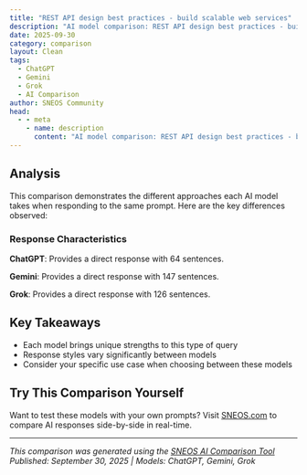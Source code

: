 ```yaml
---
title: "REST API design best practices - build scalable web services"
description: "AI model comparison: REST API design best practices - build scalable web services..."
date: 2025-09-30
category: comparison
layout: Clean
tags:
  - ChatGPT
  - Gemini
  - Grok
  - AI Comparison
author: SNEOS Community
head:
  - - meta
    - name: description
      content: "AI model comparison: REST API design best practices - build scalable web services..."
---
```


<ChatComparison
  title="REST API design best practices - build scalable web services"
  prompt="REST API design best practices - build scalable web services"
  :responses='{
    "ChatGPT": "Designing REST APIs for scalable web services involves applying best practices that ensure your API is easy to use, maintain, extend, and can handle increasing loads efficiently. Here are key best practices for REST API design focused on scalability and robustness:\n\n### 1. Use Proper HTTP Methods\n- **GET**: Retrieve resources. Idempotent and safe.\n- **POST**: Create new resources.\n- **PUT**: Update or create resource at URI. Idempotent.\n- **PATCH**: Partial update of a resource.\n- **DELETE**: Remove a resource.\n\n### 2. Resource-Oriented URIs\n- Use nouns to represent resources: \u0060/users\u0060, \u0060/orders\u0060, \u0060/products/{id}\u0060.\n- Avoid verbs in URIs; use HTTP methods to indicate actions.\n\n### 3. Support Filtering, Sorting, and Pagination\n- To handle large datasets, provide parameters for:\n  - Filtering: \u0060/products?category=books\u0026price_lt=20\u0060\n  - Sorting: \u0060/products?sort=price_asc\u0060\n  - Pagination: \u0060/products?page=2\u0026limit=50\u0060 or use cursor-based pagination for better performance.\n\n### 4. Use Consistent and Meaningful HTTP Status Codes\n- 200 OK, 201 Created, 204 No Content (for DELETE)\n- 400 Bad Request, 401 Unauthorized, 403 Forbidden, 404 Not Found\n- 429 Too Many Requests (rate limits)\n- 500 Internal Server Error\n\n### 5. Version Your API\n- Include version in the URL (e.g., \u0060/api/v1/users\u0060) or headers to evolve API without breaking clients.\n\n### 6. Use JSON as the Default Format\n- JSON is widely supported and lightweight.\n- Accept and return \u0060application/json\u0060 by default.\n\n### 7. Statelessness\n- Each request should contain all the information the server needs.\n- Avoid server-side session state to enable horizontal scaling.\n\n### 8. Idempotency\n- Design PUT and DELETE methods to be idempotent so retries don\u0027t cause inconsistent state.\n- POST is not idempotent by default.\n\n### 9. Rate Limiting \u0026 Throttling\n- Protect your API from abuse and ensure quality of service by limiting request rate per user/IP.\n- Return proper HTTP status code \u0060429\u0060 when rate limits exceeded.\n\n### 10. Caching\n- Use HTTP caching headers (\u0060Cache-Control\u0060, \u0060ETag\u0060, \u0060Last-Modified\u0060) to reduce load on the server.\n- Cache static and rarely changed resources aggressively.\n\n### 11. Use HATEOAS (Hypermedia As The Engine Of Application State)\n- Include links in responses to guide clients dynamically.\n- E.g., a user resource response can include links to related orders or profile updates.\n\n### 12. Authentication \u0026 Authorization\n- Use OAuth 2.0, JWT, API keys, or other standardized mechanisms.\n- Secure endpoints and encrypt traffic with HTTPS.\n\n### 13. Error Handling\n- Include meaningful error messages and codes in response bodies to help clients debug.\n- Use consistent error response structure.\n\n### 14. Documentation \u0026 Discoverability\n- Provide thorough API documentation (Swagger/OpenAPI).\n- Provide interactive API consoles where possible.\n\n### 15. Design for Asynchronous \u0026 Long-running Processes\n- For operations that take long time, use asynchronous patterns:\n  - Return 202 Accepted and a location header to check status.\n  - Use webhooks or polling for completion notification.\n\n### 16. Optimize for Performance and Scalability\n- Use load balancers and deploy multiple API instances.\n- Use CDN for static content.\n- Support compression (gzip).\n- Monitor and profile APIs continuously.\n\n---\n\n### Example: Simple User Resource Design\n\n**GET /api/v1/users?page=1\u0026limit=20**\n\n\u0060\u0060\u0060json\n{\n  \u0022page\u0022: 1,\n  \u0022limit\u0022: 20,\n  \u0022total\u0022: 150,\n  \u0022users\u0022: [\n    {\n      \u0022id\u0022: 123,\n      \u0022name\u0022: \u0022John Doe\u0022,\n      \u0022email\u0022: \u0022john@example.com\u0022,\n      \u0022links\u0022: {\n        \u0022self\u0022: \u0022/api/v1/users/123\u0022,\n        \u0022orders\u0022: \u0022/api/v1/users/123/orders\u0022\n      }\n    }\n  ]\n}\n\u0060\u0060\u0060\n\n---\n\nBy following these best practices, your REST API will be designed to scale well, be maintainable, and provide a great developer experience. If you want, I can also provide specific design examples or recommendations on choosing technology stacks and infrastructure for scalability.",
    "Gemini": "## REST API Design Best Practices for Scalable Web Services\n\nBuilding scalable REST APIs is crucial for long-term success and handling increasing traffic. Here\u0027s a comprehensive overview of best practices, categorized for clarity:\n\n**I. Fundamental Principles:**\n\n*   **Follow REST Constraints:** Adhering to the core principles of REST (Representational State Transfer) is paramount for scalability.  Key constraints include:\n    *   **Client-Server:** Separation of concerns between the client and server allows independent evolution.\n    *   **Stateless:**  Each request from a client must contain all the information needed to understand and process the request. No client context is stored on the server between requests. This greatly improves scalability by allowing any server to handle any request.\n    *   **Cacheable:** Responses should be explicitly marked as cacheable or non-cacheable. Caching reduces server load and improves response times.\n    *   **Layered System:**  The client shouldn\u0027t need to know whether it\u0027s directly connected to the end server or an intermediary (proxy, load balancer). This allows for the introduction of intermediaries for scalability and security.\n    *   **Uniform Interface:** A consistent and well-defined interface simplifies client development and promotes evolvability. Uniform interface components include:\n        *   **Resource Identification:**  Use URIs to identify resources.\n        *   **Resource Manipulation through Representations:**  Clients manipulate resources through representations (e.g., JSON, XML).\n        *   **Self-Descriptive Messages:**  Messages should contain enough information for the client to understand how to process them.\n        *   **Hypermedia as the Engine of Application State (HATEOAS):**  Include links in responses that guide the client to related resources and available actions. While debated, HATEOAS enhances discoverability and reduces client brittleness.\n\n**II. Resource Design:**\n\n*   **Noun-Based URIs:** Use nouns to represent resources. Avoid verbs in URIs.  Examples:\n    *   Good: \u0060/users\u0060, \u0060/products/123\u0060, \u0060/orders\u0060\n    *   Bad: \u0060/getUsers\u0060, \u0060/addProduct\u0060, \u0060/deleteOrder\u0060\n*   **Hierarchical Structure:** Organize resources logically in a hierarchy if appropriate.  Use forward slashes ( \u0060/\u0060 ) to represent hierarchical relationships.\n    *   Example: \u0060/users/{userId}/posts/{postId}\u0060\n*   **Collection vs. Single Resource:**\n    *   Use plural nouns for collections: \u0060/users\u0060, \u0060/products\u0060\n    *   Use singular nouns with IDs for individual resources: \u0060/users/123\u0060, \u0060/products/456\u0060\n*   **Filtering, Sorting, and Pagination:**\n    *   Implement filtering, sorting, and pagination using query parameters.\n    *   Filtering: \u0060/products?category=electronics\u0026brand=Samsung\u0060\n    *   Sorting: \u0060/products?sort=price\u0026order=desc\u0060\n    *   Pagination: \u0060/products?page=2\u0026pageSize=20\u0060\n*   **Versioning:**  Choose a versioning strategy to manage API evolution:\n    *   **URI Versioning:**  Include the version number in the URI (e.g., \u0060/v1/users\u0060, \u0060/api/v2/products\u0060).  This is explicit but can lead to URI proliferation.\n    *   **Header Versioning:**  Use custom request headers (e.g., \u0060Accept-Version: v1\u0060) or the \u0060Accept\u0060 header to specify the version.  Cleaner URIs but requires client awareness.\n    *   **Media Type Versioning:** Embed the version information within the media type (e.g., \u0060application/vnd.example.v1\u002Bjson\u0060). This is more complex but allows for better content negotiation.\n*   **Resource Relationships:** Clearly define relationships between resources using links (ideally HATEOAS).\n*   **Avoid Deeply Nested Resources:**  Overly complex resource hierarchies can become difficult to manage.  Consider flattening the structure or using alternative relationships.\n\n**III. HTTP Methods:**\n\n*   **Use HTTP Methods Correctly:** Adhere to the semantic meaning of HTTP methods:\n    *   \u0060GET\u0060: Retrieve a resource. Should be safe (read-only) and idempotent (multiple identical requests have the same effect as a single request).\n    *   \u0060POST\u0060: Create a new resource.\n    *   \u0060PUT\u0060: Update an existing resource completely.  Replaces the entire resource. Idempotent.\n    *   \u0060PATCH\u0060: Partially update an existing resource.  Modifies only specific attributes. Not necessarily idempotent.\n    *   \u0060DELETE\u0060: Delete a resource.  Idempotent.\n*   **Idempotency:**  Ensure that \u0060PUT\u0060, \u0060DELETE\u0060, and \u0060GET\u0060 requests are idempotent. This is crucial for handling network issues and retries.\n\n**IV. Data Formats:**\n\n*   **JSON (JavaScript Object Notation):**  The most common and widely supported data format for REST APIs.  Lightweight and easy to parse.\n*   **XML (Extensible Markup Language):**  A more verbose alternative to JSON.  Less commonly used in modern APIs.\n*   **Choose the Right Content Type:**  Use the \u0060Content-Type\u0060 header to specify the format of the request and response bodies.\n*   **Use Standard Media Types:** Use standardized media types where possible (e.g., \u0060application/json\u0060, \u0060application/xml\u0060, \u0060text/csv\u0060).\n\n**V. Error Handling:**\n\n*   **Use HTTP Status Codes:**  Return appropriate HTTP status codes to indicate the outcome of the request.\n    *   \u00602xx\u0060 (Success):  \u0060200 OK\u0060, \u0060201 Created\u0060, \u0060204 No Content\u0060\n    *   \u00603xx\u0060 (Redirection):  \u0060301 Moved Permanently\u0060, \u0060302 Found\u0060\n    *   \u00604xx\u0060 (Client Error):  \u0060400 Bad Request\u0060, \u0060401 Unauthorized\u0060, \u0060403 Forbidden\u0060, \u0060404 Not Found\u0060, \u0060405 Method Not Allowed\u0060, \u0060409 Conflict\u0060\n    *   \u00605xx\u0060 (Server Error):  \u0060500 Internal Server Error\u0060, \u0060502 Bad Gateway\u0060, \u0060503 Service Unavailable\u0060\n*   **Provide Informative Error Messages:**  Include a clear and concise error message in the response body.  Consider using a standardized error format.\n*   **Error Logging:**  Log errors on the server for debugging and monitoring.\n\n**VI. Security:**\n\n*   **Authentication and Authorization:**  Implement robust authentication and authorization mechanisms to protect your API.\n    *   **Authentication:** Verifying the identity of the client. Common methods include:\n        *   **API Keys:** Simple but less secure.\n        *   **Basic Authentication:**  Transmitting credentials (username/password) in the \u0060Authorization\u0060 header.  Should only be used over HTTPS.\n        *   **OAuth 2.0:** A widely used authorization framework that allows clients to access resources on behalf of users without requiring their credentials.\n        *   **JWT (JSON Web Tokens):**  A compact, self-contained way to securely transmit information between parties as a JSON object.\n    *   **Authorization:** Determining what resources a client is allowed to access.\n        *   **Role-Based Access Control (RBAC):**  Assign roles to users and grant permissions based on those roles.\n        *   **Attribute-Based Access Control (ABAC):**  Grant permissions based on attributes of the user, resource, and environment.\n*   **HTTPS:**  Always use HTTPS to encrypt communication between the client and server.  Essential for protecting sensitive data.\n*   **Input Validation:**  Thoroughly validate all input data to prevent injection attacks (e.g., SQL injection, cross-site scripting).\n*   **Rate Limiting:**  Limit the number of requests that a client can make within a given time period to prevent abuse and denial-of-service attacks.\n*   **Cross-Origin Resource Sharing (CORS):**  Configure CORS policies to control which domains can access your API.\n\n**VII. Caching:**\n\n*   **HTTP Caching:**  Leverage HTTP caching mechanisms to reduce server load and improve response times.\n    *   **\u0060Cache-Control\u0060 Header:**  Use the \u0060Cache-Control\u0060 header to specify caching directives (e.g., \u0060public\u0060, \u0060private\u0060, \u0060max-age\u0060).\n    *   **\u0060ETag\u0060 Header:**  Use the \u0060ETag\u0060 header to provide an entity tag for the resource.  Clients can use the \u0060If-None-Match\u0060 header to check if the resource has changed.\n    *   **\u0060Last-Modified\u0060 Header:**  Use the \u0060Last-Modified\u0060 header to indicate the last time the resource was modified.  Clients can use the \u0060If-Modified-Since\u0060 header to check if the resource has changed.\n*   **Server-Side Caching:**  Implement caching on the server side (e.g., using Redis or Memcached) to cache frequently accessed data.\n*   **Content Delivery Network (CDN):**  Use a CDN to cache static assets (e.g., images, JavaScript files) closer to users.\n\n**VIII. Performance Optimization:**\n\n*   **Minimize Payload Size:**  Reduce the size of request and response bodies by:\n    *   **Compression:**  Use GZIP or Brotli compression to compress data.\n    *   **Field Selection:**  Allow clients to request only the fields they need (e.g., using query parameters or GraphQL).\n    *   **Efficient Data Structures:**  Use efficient data structures to represent data.\n*   **Connection Pooling:**  Use connection pooling to reuse database connections and reduce connection overhead.\n*   **Asynchronous Operations:**  Use asynchronous operations to handle long-running tasks without blocking the main thread.\n*   **Load Balancing:**  Distribute traffic across multiple servers to prevent overload and improve availability.\n*   **Database Optimization:**  Optimize database queries and indexing to improve database performance.\n*   **Monitoring and Profiling:**  Monitor API performance and identify bottlenecks.  Use profiling tools to analyze code performance.\n\n**IX. Documentation:**\n\n*   **API Documentation:**  Provide comprehensive and up-to-date documentation for your API.\n*   **Tools:** Consider using tools like:\n    *   **Swagger/OpenAPI:**  A widely used specification for describing REST APIs.  Allows you to generate documentation, client SDKs, and server stubs.\n    *   **Postman:**  A popular tool for testing and documenting APIs.\n    *   **Apiary:**  A platform for designing, documenting, and testing APIs.\n\n**X. HATEOAS (Hypermedia as the Engine of Application State):**\n\n*   **Include Links in Responses:**  Embed links in responses that guide the client to related resources and available actions.  This allows the client to discover the API\u0027s capabilities dynamically.\n*   **Benefits:**\n    *   **Discoverability:**  Clients can easily discover available resources and actions.\n    *   **Loose Coupling:**  Reduces coupling between the client and server.\n    *   **Evolvability:**  The API can evolve without breaking clients.\n\n**XI. Scalability Considerations for Specific Scenarios:**\n\n*   **High Read Volume:**\n    *   Caching (HTTP, server-side, CDN)\n    *   Read replicas in database\n    *   Content Delivery Networks (CDNs)\n*   **High Write Volume:**\n    *   Message queues (e.g., Kafka, RabbitMQ) for asynchronous processing\n    *   Database sharding or partitioning\n    *   Write-heavy databases (e.g., NoSQL databases)\n*   **Geographic Distribution:**\n    *   Content Delivery Networks (CDNs)\n    *   Deploying servers in multiple regions\n    *   GeoDNS for directing users to the nearest server\n\n**XII.  Tools and Technologies:**\n\n*   **API Gateways:** Kong, Tyk, Apigee, AWS API Gateway\n*   **Load Balancers:** Nginx, HAProxy, AWS Elastic Load Balancer\n*   **Message Queues:** Kafka, RabbitMQ, AWS SQS\n*   **Caching:** Redis, Memcached, Varnish\n*   **Monitoring:** Prometheus, Grafana, Datadog\n*   **Databases:**  SQL (PostgreSQL, MySQL), NoSQL (MongoDB, Cassandra)\n\n**Key Takeaways:**\n\n*   **Statelessness is Key:** Prioritize statelessness for optimal horizontal scalability.\n*   **Caching is Crucial:** Implement caching aggressively at all levels (HTTP, server-side, CDN).\n*   **Use the Right Tools:** Choose tools and technologies that are appropriate for your specific needs and scale.\n*   **Document Everything:**  Comprehensive documentation is essential for developer adoption and maintainability.\n*   **Monitor Performance:**  Continuously monitor API performance and identify areas for improvement.\n*   **Security First:**  Prioritize security to protect your API and your users\u0027 data.\n\nBy following these best practices, you can design and build REST APIs that are scalable, maintainable, and secure, ensuring long-term success for your web services. Remember to tailor these guidelines to your specific requirements and context. Good luck!\n",
    "Grok": "Designing REST APIs that are scalable, maintainable, and user-friendly is crucial for building robust web services. Below are some best practices for REST API design to ensure scalability and long-term success. These guidelines will help you create APIs that are easy to use, maintainable, and capable of handling increased traffic and complexity as your application grows.\n\n---\n\n### **1. Use Nouns for Resource Names (URIs)**\n- REST APIs are centered around resources (e.g., users, orders, products). Use nouns to represent these resources in your URIs.\n- Examples:\n  - \u0060/users\u0060 (collection of users)\n  - \u0060/users/{id}\u0060 (specific user)\n  - \u0060/orders\u0060 (collection of orders)\n- Avoid verbs in URIs; the HTTP method (GET, POST, PUT, DELETE) already indicates the action.\n  - Bad: \u0060/getUsers\u0060\n  - Good: \u0060/users\u0060\n\n---\n\n### **2. Use HTTP Methods Appropriately**\nREST APIs rely on standard HTTP methods to perform CRUD (Create, Read, Update, Delete) operations:\n- **GET**: Retrieve a resource or list of resources (read-only, idempotent).\n  - Example: \u0060GET /users\u0060 or \u0060GET /users/{id}\u0060\n- **POST**: Create a new resource.\n  - Example: \u0060POST /users\u0060 with a JSON payload for a new user.\n- **PUT**: Update an existing resource (or create if it doesn\u2019t exist, depending on design).\n  - Example: \u0060PUT /users/{id}\u0060 with updated user data.\n- **DELETE**: Remove a resource.\n  - Example: \u0060DELETE /users/{id}\u0060\n- **PATCH**: Partially update a resource.\n  - Example: \u0060PATCH /users/{id}\u0060 with specific fields to update.\n- Use the correct method for the intended action to maintain clarity and consistency.\n\n---\n\n### **3. Use Hierarchical URIs for Resource Relationships**\n- Represent relationships between resources using nested URIs.\n- Example:\n  - \u0060/users/{userId}/orders\u0060 (get all orders for a specific user)\n  - \u0060/users/{userId}/orders/{orderId}\u0060 (get a specific order for a user)\n- Avoid overly deep nesting (more than 2-3 levels) as it can make URIs complex and hard to manage.\n  - Bad: \u0060/users/{userId}/orders/{orderId}/items/{itemId}/details\u0060\n  - Good: Provide a flatter structure or use query parameters for filtering.\n\n---\n\n### **4. Use Query Parameters for Filtering, Sorting, and Pagination**\n- Query parameters should be used for optional or secondary operations like filtering, sorting, and pagination.\n- Examples:\n  - Filtering: \u0060GET /users?role=admin\u0060 (get users with role admin)\n  - Sorting: \u0060GET /users?sort=createdAt\u0026order=desc\u0060 (sort users by creation date, descending)\n  - Pagination: \u0060GET /users?page=2\u0026limit=20\u0060 (get the second page with 20 users per page)\n- Keep query parameters clear and consistent across endpoints.\n\n---\n\n### **5. Return Appropriate HTTP Status Codes**\n- Use standard HTTP status codes to indicate the outcome of a request:\n  - \u0060200 OK\u0060: Request was successful.\n  - \u0060201 Created\u0060: Resource was successfully created (typically for POST).\n  - \u0060204 No Content\u0060: Successful request with no response body (often for DELETE).\n  - \u0060400 Bad Request\u0060: Invalid request payload or parameters.\n  - \u0060401 Unauthorized\u0060: Authentication required.\n  - \u0060403 Forbidden\u0060: User does not have permission.\n  - \u0060404 Not Found\u0060: Resource does not exist.\n  - \u0060429 Too Many Requests\u0060: Rate limiting triggered.\n  - \u0060500 Internal Server Error\u0060: Server encountered an error.\n- Providing the right status code helps clients handle responses appropriately.\n\n---\n\n### **6. Use JSON as the Standard Data Format**\n- JSON is the most widely accepted and lightweight format for API payloads.\n- Ensure that request and response bodies are structured consistently.\n- Example response for \u0060GET /users/{id}\u0060:\n  \u0060\u0060\u0060json\n  {\n    \u0022id\u0022: \u0022123\u0022,\n    \u0022name\u0022: \u0022John Doe\u0022,\n    \u0022email\u0022: \u0022john.doe@example.com\u0022,\n    \u0022createdAt\u0022: \u00222023-10-01T10:00:00Z\u0022\n  }\n  \u0060\u0060\u0060\n- Use appropriate content type headers:\n  - Request: \u0060Content-Type: application/json\u0060\n  - Response: \u0060Content-Type: application/json\u0060\n\n---\n\n### **7. Provide Hypermedia Links (HATEOAS)**\n- Include links to related resources in your responses to make the API more navigable and self-documenting (Hypermedia as the Engine of Application State, or HATEOAS).\n- Example:\n  \u0060\u0060\u0060json\n  {\n    \u0022id\u0022: \u0022123\u0022,\n    \u0022name\u0022: \u0022John Doe\u0022,\n    \u0022links\u0022: [\n      { \u0022href\u0022: \u0022/users/123/orders\u0022, \u0022rel\u0022: \u0022orders\u0022, \u0022method\u0022: \u0022GET\u0022 },\n      { \u0022href\u0022: \u0022/users/123\u0022, \u0022rel\u0022: \u0022self\u0022, \u0022method\u0022: \u0022GET\u0022 }\n    ]\n  }\n  \u0060\u0060\u0060\n- This allows clients to discover related resources without hardcoding URIs.\n\n---\n\n### **8. Version Your API**\n- APIs evolve over time, and versioning helps manage changes without breaking existing clients.\n- Common versioning strategies:\n  - URL-based: \u0060/v1/users\u0060\n  - Header-based: \u0060Accept: application/vnd.api.v1\u002Bjson\u0060\n- Start with versioning from the beginning to avoid challenges later.\n- Deprecate old versions gradually and communicate changes to users.\n\n---\n\n### **9. Implement Rate Limiting and Throttling**\n- Protect your API from abuse and ensure fair usage by implementing rate limiting.\n- Use HTTP headers to communicate rate limit information to clients:\n  - \u0060X-Rate-Limit-Limit\u0060: Maximum allowed requests.\n  - \u0060X-Rate-Limit-Remaining\u0060: Remaining requests in the current window.\n  - \u0060X-Rate-Limit-Reset\u0060: Time until the limit resets.\n- Return \u0060429 Too Many Requests\u0060 when the limit is exceeded.\n- Example: A user might be allowed 100 requests per minute.\n\n---\n\n### **10. Secure Your API**\n- **Authentication and Authorization**:\n  - Use OAuth 2.0 or API keys for authentication.\n  - Implement role-based access control (RBAC) for authorization.\n- **Encryption**:\n  - Use HTTPS to encrypt data in transit.\n  - Avoid exposing sensitive data (e.g., passwords) in responses or logs.\n- **Input Validation**:\n  - Validate all incoming data to prevent injection attacks.\n  - Use schemas (e.g., JSON Schema) to enforce request structure.\n- **CORS (Cross-Origin Resource Sharing)**:\n  - Configure CORS policies to restrict access to trusted domains.\n- Regularly audit your API for vulnerabilities (e.g., OWASP API Security Top 10).\n\n---\n\n### **11. Cache Responses Where Applicable**\n- Use caching to improve performance for frequently accessed resources.\n- Leverage HTTP headers for caching:\n  - \u0060ETag\u0060: Allows clients to check if a resource has changed.\n  - \u0060Cache-Control\u0060: Specifies caching behavior (e.g., \u0060max-age=3600\u0060 for caching for 1 hour).\n- Example:\n  \u0060\u0060\u0060\n  Cache-Control: public, max-age=3600\n  ETag: \u0022abc123\u0022\n  \u0060\u0060\u0060\n- Use CDNs (Content Delivery Networks) for static content or frequently accessed endpoints.\n\n---\n\n### **12. Provide Clear and Comprehensive Documentation**\n- Good documentation is essential for API adoption and usability.\n- Include:\n  - Endpoint descriptions, HTTP methods, and example requests/responses.\n  - Authentication requirements.\n  - Error codes and their meanings.\n  - Rate limiting policies.\n- Use tools like Swagger/OpenAPI, Postman, or Redoc to generate interactive documentation.\n- Keep documentation updated with API changes.\n\n---\n\n### **13. Design for Scalability**\n- **Horizontal Scaling**: Design your API to run on multiple servers or containers to handle increased load (e.g., with Kubernetes or AWS ECS).\n- **Load Balancing**: Distribute traffic across servers using a load balancer.\n- **Database Optimization**: Use read replicas, indexing, and caching (e.g., Redis) to reduce database load.\n- **Asynchronous Processing**: Offload heavy tasks (e.g., file processing, notifications) to background workers or message queues (e.g., RabbitMQ, Kafka).\n- **Stateless Design**: Ensure your API is stateless (no session data stored on the server) to support horizontal scaling. Store session data in external stores like Redis or use JWTs for authentication.\n\n---\n\n### **14. Handle Errors Gracefully**\n- Return meaningful error messages with sufficient context (but avoid exposing sensitive information).\n- Example error response for \u0060400 Bad Request\u0060:\n  \u0060\u0060\u0060json\n  {\n    \u0022error\u0022: {\n      \u0022code\u0022: \u0022INVALID_INPUT\u0022,\n      \u0022message\u0022: \u0022The \u0027email\u0027 field must be a valid email address.\u0022,\n      \u0022details\u0022: {\n        \u0022field\u0022: \u0022email\u0022,\n        \u0022value\u0022: \u0022invalid-email\u0022\n      }\n    }\n  }\n  \u0060\u0060\u0060\n- Define a consistent error structure across all endpoints.\n\n---\n\n### **15. Monitor and Log API Usage**\n- Implement monitoring and logging to track API performance, errors, and usage patterns.\n- Use tools like Prometheus, Grafana, or ELK Stack (Elasticsearch, Logstash, Kibana) for real-time monitoring.\n- Log requests, responses, and errors (excluding sensitive data like passwords).\n- Set up alerts for unusual activity (e.g., sudden spikes in traffic or error rates).\n\n---\n\n### **16. Optimize for Performance**\n- Minimize payload size by including only necessary fields in responses (e.g., using query parameters like \u0060?fields=id,name\u0060).\n- Compress responses using Gzip or Brotli (\u0060Content-Encoding: gzip\u0060).\n- Use connection pooling for database connections to reduce overhead.\n- Avoid over-fetching or under-fetching data (use GraphQL if dynamic field selection is needed).\n\n---\n\n###"
  }'
  published-date="22:46"
/>

## Analysis

This comparison demonstrates the different approaches each AI model takes when responding to the same prompt. Here are the key differences observed:

### Response Characteristics

**ChatGPT**: Provides a direct response with 64 sentences. 

**Gemini**: Provides a direct response with 147 sentences. 

**Grok**: Provides a direct response with 126 sentences. 

## Key Takeaways

- Each model brings unique strengths to this type of query
- Response styles vary significantly between models
- Consider your specific use case when choosing between these models

## Try This Comparison Yourself

Want to test these models with your own prompts? Visit [SNEOS.com](https://sneos.com) to compare AI responses side-by-side in real-time.

---

*This comparison was generated using the [SNEOS AI Comparison Tool](https://sneos.com)*
*Published: September 30, 2025 | Models: ChatGPT, Gemini, Grok*
